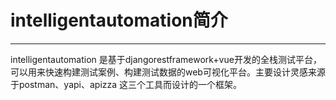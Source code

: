 # intelligentautomation简介

---

intelligentautomation 是基于djangorestframework+vue开发的全栈测试平台，可以用来快速构建测试案例、构建测试数据的web可视化平台。主要设计灵感来源于postman、yapi、apizza 这三个工具而设计的一个框架。

## 

## 



